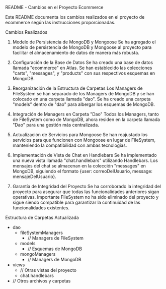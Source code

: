 README - Cambios en el Proyecto Ecommerce

Este README documenta los cambios realizados en el proyecto de ecommerce según las instrucciones proporcionadas.

Cambios Realizados

1. Modelo de Persistencia de MongoDB y Mongoose
Se ha agregado el modelo de persistencia de MongoDB y Mongoose al proyecto para facilitar el almacenamiento de datos de manera más robusta.

2. Configuración de la Base de Datos
Se ha creado una base de datos llamada "ecommerce" en Atlas.
Se han establecido las colecciones "carts", "messages", y "products" con sus respectivos esquemas en MongoDB.
3. Reorganización de la Estructura de Carpetas
Los Managers de FileSystem se han separado de los Managers de MongoDB y se han colocado en una carpeta llamada "dao".
Se ha creado una carpeta "models" dentro de "dao" para albergar los esquemas de MongoDB.
4. Integración de Managers en Carpeta "Dao"
Todos los Managers, tanto de FileSystem como de MongoDB, ahora residen en la carpeta llamada "Dao" para una gestión más centralizada.
5. Actualización de Servicios para Mongoose
Se han reajustado los servicios para que funcionen con Mongoose en lugar de FileSystem, manteniendo la compatibilidad con ambas tecnologías.
6. Implementación de Vista de Chat en Handlebars
Se ha implementado una nueva vista llamada "chat.handlebars" utilizando Handlebars.
Los mensajes del chat se almacenan en la colección "messages" en MongoDB, siguiendo el formato {user: correoDelUsuario, message: mensajeDelUsuario}.
7. Garantía de Integridad del Proyecto
Se ha corroborado la integridad del proyecto para asegurar que todas las funcionalidades anteriores sigan operativas.
Importante
FileSystem no ha sido eliminado del proyecto y sigue siendo compatible para garantizar la continuidad de las funcionalidades existentes.

Estructura de Carpetas Actualizada

- dao
  - fileSystemManagers
    - // Managers de FileSystem
  - models
    - // Esquemas de MongoDB
  - mongoManagers
    - // Managers de MongoDB
- views
  - // Otras vistas del proyecto
  - chat.handlebars
- // Otros archivos y carpetas
